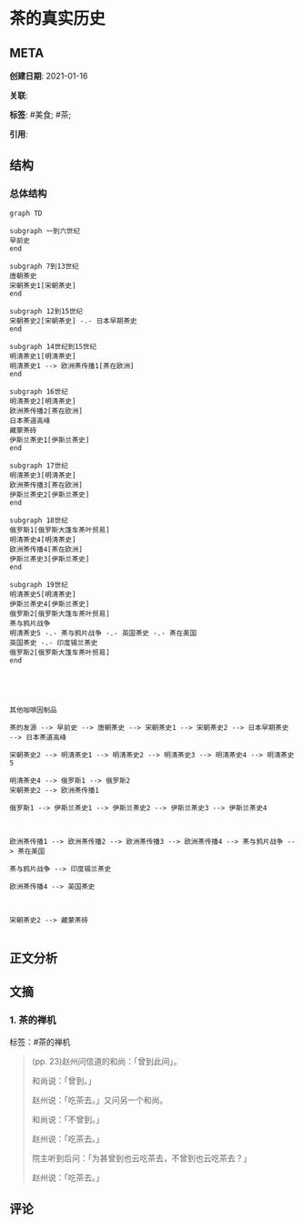 

# 茶的真实历史

## META

**创建日期**: 2021-01-16

**关联**:

**标签**: #美食; #茶;

**引用**:

## 结构

### 总体结构

```mermaid
graph TD

subgraph 一到六世纪
早前史
end

subgraph 7到13世纪
唐朝茶史
宋朝茶史1[宋朝茶史]
end

subgraph 12到15世纪
宋朝茶史2[宋朝茶史] -.- 日本早期茶史
end

subgraph 14世纪到15世纪
明清茶史1[明清茶史]
明清茶史1 --> 欧洲茶传播1[茶在欧洲]
end

subgraph 16世纪
明清茶史2[明清茶史]
欧洲茶传播2[茶在欧洲]
日本茶道高峰
藏蒙茶砖
伊斯兰茶史1[伊斯兰茶史]
end

subgraph 17世纪
明清茶史3[明清茶史]
欧洲茶传播3[茶在欧洲]
伊斯兰茶史2[伊斯兰茶史]
end

subgraph 18世纪
俄罗斯1[俄罗斯大篷车茶叶贸易]
明清茶史4[明清茶史]
欧洲茶传播4[茶在欧洲]
伊斯兰茶史3[伊斯兰茶史]
end

subgraph 19世纪
明清茶史5[明清茶史]
伊斯兰茶史4[伊斯兰茶史]
俄罗斯2[俄罗斯大篷车茶叶贸易]
茶与鸦片战争
明清茶史5 -.- 茶与鸦片战争 -.- 英国茶史 -.- 茶在美国
英国茶史 -.- 印度锡兰茶史
俄罗斯2[俄罗斯大篷车茶叶贸易]
end





其他咖啡因制品

茶的发源 --> 早前史 --> 唐朝茶史 --> 宋朝茶史1 --> 宋朝茶史2 --> 日本早期茶史 --> 日本茶道高峰

宋朝茶史2 --> 明清茶史1 --> 明清茶史2 --> 明清茶史3 --> 明清茶史4 --> 明清茶史5

明清茶史4 --> 俄罗斯1 --> 俄罗斯2
宋朝茶史2 --> 欧洲茶传播1

俄罗斯1 --> 伊斯兰茶史1 --> 伊斯兰茶史2 --> 伊斯兰茶史3 --> 伊斯兰茶史4



欧洲茶传播1 --> 欧洲茶传播2 --> 欧洲茶传播3 --> 欧洲茶传播4 --> 茶与鸦片战争 --> 茶在美国

茶与鸦片战争 --> 印度锡兰茶史

欧洲茶传播4 --> 英国茶史



宋朝茶史2 --> 藏蒙茶砖


```

## 正文分析



## 文摘

### 1. 茶的禅机

标签：#茶的禅机

>(pp. 23)赵州问信道的和尚：「曾到此间」。
>
>和尚说：「曾到。」
>
>赵州说：「吃茶去。」又问另一个和尚。
>
>和尚说：「不曾到。」
>
>赵州说：「吃茶去。」
>
>院主听到后问：「为甚曾到也云吃茶去，不曾到也云吃茶去？」
>
>赵州说：「吃茶去。」



## 评论
